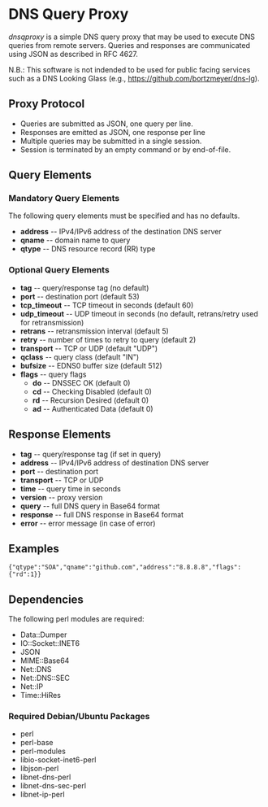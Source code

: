 # DNS Query Proxy

_dnsqproxy_ is a simple DNS query proxy that may be used to execute DNS queries
from remote servers. Queries and responses are communicated using JSON as
described in RFC 4627.

N.B.: This software is not indended to be used for public facing services such
as a DNS Looking Glass (e.g., https://github.com/bortzmeyer/dns-lg).


## Proxy Protocol

- Queries are submitted as JSON, one query per line.
- Responses are emitted as JSON, one response per line
- Multiple queries may be submitted in a single session.
- Session is terminated by an empty command or by end-of-file.


##  Query Elements

### Mandatory Query Elements

The following query elements must be specified and has no defaults.

- **address** -- IPv4/IPv6 address of the destination DNS server
- **qname** -- domain name to query
- **qtype** -- DNS resource record (RR) type

### Optional Query Elements

- **tag** -- query/response tag (no default)
- **port** -- destination port (default 53)
- **tcp_timeout** -- TCP timeout in seconds (default 60)
- **udp_timeout** -- UDP timeout in seconds (no default, retrans/retry used for
  retransmission)
- **retrans** -- retransmission interval (default 5)
- **retry** -- number of times to retry to query (default 2)
- **transport** -- TCP or UDP (default "UDP")
- **qclass** -- query class (default "IN")
- **bufsize** -- EDNS0 buffer size (default 512)
- **flags** -- query flags
    - **do** -- DNSSEC OK (default 0)
    - **cd** -- Checking Disabled (default 0)
    - **rd** -- Recursion Desired (default 0)
    - **ad** -- Authenticated Data (default 0)

## Response Elements

- **tag** -- query/response tag (if set in query)
- **address** -- IPv4/IPv6 address of destination DNS server
- **port** -- destination port
- **transport** -- TCP or UDP
- **time** -- query time in seconds
- **version** -- proxy version
- **query** -- full DNS query in Base64 format
- **response** -- full DNS response in Base64 format
- **error** -- error message (in case of error)

## Examples

    {"qtype":"SOA","qname":"github.com","address":"8.8.8.8","flags":{"rd":1}}

## Dependencies

The following perl modules are required:

- Data::Dumper
- IO::Socket::INET6
- JSON
- MIME::Base64
- Net::DNS
- Net::DNS::SEC
- Net::IP
- Time::HiRes

### Required Debian/Ubuntu Packages

- perl
- perl-base
- perl-modules
- libio-socket-inet6-perl
- libjson-perl
- libnet-dns-perl
- libnet-dns-sec-perl
- libnet-ip-perl
